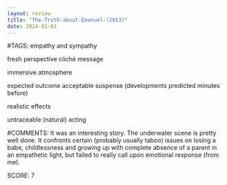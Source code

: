 ```yaml
---
layout: review
title: "The-Truth-about-Emanuel-(2013)"
date: 2014-02-01
---
```


#TAGS:
empathy and sympathy

fresh perspective
cliché message

immersive atmosphere

expected outcome
acceptable suspense (developments predicted minutes before)

realistic effects

untraceable (natural) acting

#COMMENTS:
It was an interesting story. The underwater scene is pretty well done. It confronts certain (probably usually taboo) issues on losing a babe, childlessness and growing up with complete absence of a parent in an empathetic light, but failed to really call upon emotional response (from me).





SCORE:
7
